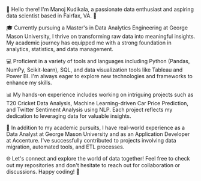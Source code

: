 👋 Hello there! I'm Manoj Kudikala, a passionate data enthusiast and aspiring data scientist based in Fairfax, VA. 🚀

🎓 Currently pursuing a Master's in Data Analytics Engineering at George Mason University, I thrive on transforming raw data into meaningful insights. My academic journey has equipped me with a strong foundation in analytics, statistics, and data management.

💻 Proficient in a variety of tools and languages including Python (Pandas, NumPy, Scikit-learn), SQL, and data visualization tools like Tableau and Power BI. I'm always eager to explore new technologies and frameworks to enhance my skills.

📊 My hands-on experience includes working on intriguing projects such as T20 Cricket Data Analysis, Machine Learning-driven Car Price Prediction, and Twitter Sentiment Analysis using NLP. Each project reflects my dedication to leveraging data for valuable insights.

🔧 In addition to my academic pursuits, I have real-world experience as a Data Analyst at George Mason University and as an Application Developer at Accenture. I've successfully contributed to projects involving data migration, automated tools, and ETL processes.

🌐 Let's connect and explore the world of data together! Feel free to check out my repositories and don't hesitate to reach out for collaboration or discussions. Happy coding! 🚀


